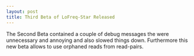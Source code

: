```yaml
---
layout: post
title: Third Beta of LoFreq-Star Released
---
```

The Second Beta contained a couple of debug messages the were unnecessary and
annoying and also slowed things down. Furthermore this new beta allows to use
orphaned reads from read-pairs.
